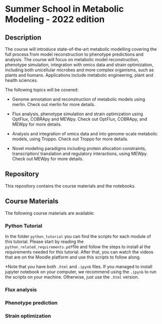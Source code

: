 # Summer School in Metabolic Modeling - 2022 edition

## Description
The course will introduce state-of-the-art metabolic modelling covering the full process from model reconstruction to phenotype predictions and analysis. 
The course will focus on metabolic model reconstruction, phenotype simulation, integration with omics data and strain optimization, including both unicellular microbes and more complex organisms, such as plants and humans. 
Applications include metabolic engineering, plant and health sciences.

The following topics will be covered:
- Genome annotation and reconstruction of metabolic models using merlin. 
Check out merlin for more details.

- Flux analysis, phenotype simulation and strain optimization using OptFlux, COBRApy and MEWpy. 
Check out OptFlux, COBRApy, and MEWpy for more details.

- Analysis and integration of omics data and into genome-scale metabolic models, using Troppo. 
Check out Troppo for more details.

- Novel modeling paradigms including protein allocation constraints, transcription/ translation and regulatory interactions, using MEWpy. 
Check out MEWpy for more details.


## Repository
This repository contains the course materials and the notebooks.


## Course Materials
The following course materials are available:

### Python Tutorial
In the folder `python_tutorial` you can find the scripts for each module of this tutorial. Please start by reading the `python_related_requirements.pdf`file and follow the steps to install al the requirements needed for this tutorial. After that, you can watch the videos that are on the Moodle platform and use this scripts to follow along. 

*Note that you have both `.html` and `.ipynb` files. If you managed to install jupyter notebook on your computer, we recommend using the `.ipynb` to run the scripts on your machine. Otherwise, just use the `.html` version.

### Flux analysis


### Phenotype prediction


### Strain optimization
